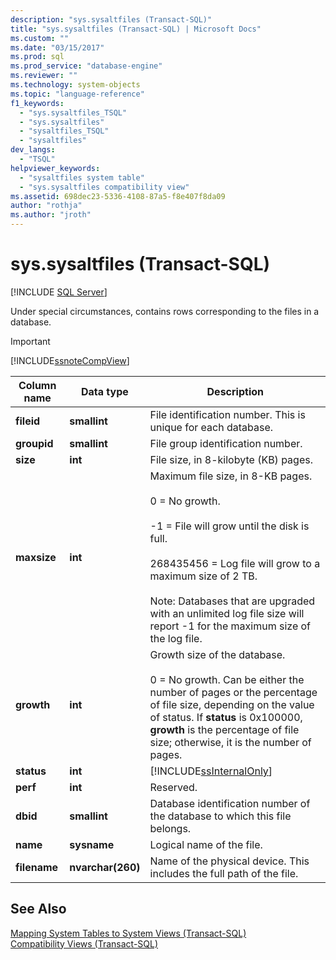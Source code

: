 ```yaml
---
description: "sys.sysaltfiles (Transact-SQL)"
title: "sys.sysaltfiles (Transact-SQL) | Microsoft Docs"
ms.custom: ""
ms.date: "03/15/2017"
ms.prod: sql
ms.prod_service: "database-engine"
ms.reviewer: ""
ms.technology: system-objects
ms.topic: "language-reference"
f1_keywords: 
  - "sys.sysaltfiles_TSQL"
  - "sys.sysaltfiles"
  - "sysaltfiles_TSQL"
  - "sysaltfiles"
dev_langs: 
  - "TSQL"
helpviewer_keywords: 
  - "sysaltfiles system table"
  - "sys.sysaltfiles compatibility view"
ms.assetid: 698dec23-5336-4108-87a5-f8e407f8da09
author: "rothja"
ms.author: "jroth"
---
```

# sys.sysaltfiles (Transact-SQL)
[!INCLUDE [SQL Server](../../includes/applies-to-version/sqlserver.md)]

  Under special circumstances, contains rows corresponding to the files in a database.  
  
> [!IMPORTANT]  
>  [!INCLUDE[ssnoteCompView](../../includes/ssnotecompview-md.md)]  
  
|Column name|Data type|Description|  
|-----------------|---------------|-----------------|  
|**fileid**|**smallint**|File identification number. This is unique for each database.|  
|**groupid**|**smallint**|File group identification number.|  
|**size**|**int**|File size, in 8-kilobyte (KB) pages.|  
|**maxsize**|**int**|Maximum file size, in 8-KB pages.<br /><br /> 0 = No growth.<br /><br /> -1 = File will grow until the disk is full.<br /><br /> 268435456 = Log file will grow to a maximum size of 2 TB.<br /><br /> Note: Databases that are upgraded with an unlimited log file size will report -1 for the maximum size of the log file.|  
|**growth**|**int**|Growth size of the database.<br /><br /> 0 = No growth. Can be either the number of pages or the percentage of file size, depending on the value of status. If **status** is 0x100000, **growth** is the percentage of file size; otherwise, it is the number of pages.|  
|**status**|**int**|[!INCLUDE[ssInternalOnly](../../includes/ssinternalonly-md.md)]|  
|**perf**|**int**|Reserved.|  
|**dbid**|**smallint**|Database identification number of the database to which this file belongs.|  
|**name**|**sysname**|Logical name of the file.|  
|**filename**|**nvarchar(260)**|Name of the physical device. This includes the full path of the file.|  
  
## See Also  
 [Mapping System Tables to System Views &#40;Transact-SQL&#41;](../../relational-databases/system-tables/mapping-system-tables-to-system-views-transact-sql.md)   
 [Compatibility Views &#40;Transact-SQL&#41;](~/relational-databases/system-compatibility-views/system-compatibility-views-transact-sql.md)  
  
  
